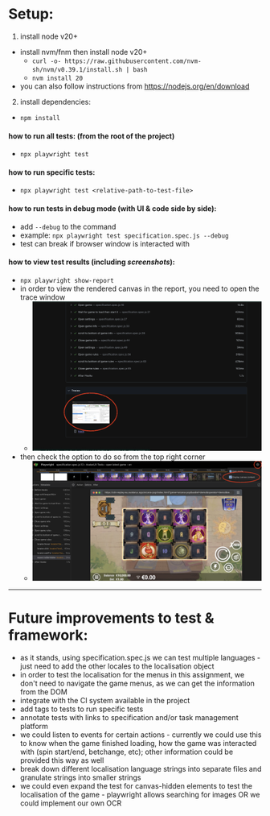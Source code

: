 # Setup:

1) install node v20+
 -  install nvm/fnm then install node v20+
     -  `curl -o- https://raw.githubusercontent.com/nvm-sh/nvm/v0.39.1/install.sh | bash`
     -  `nvm install 20`
 - you can also follow instructions from https://nodejs.org/en/download

2) install dependencies: 
- `npm install`

#### how to run all tests: (from the root of the project)
 - `npx playwright test`

#### how to run specific tests:
 - `npx playwright test <relative-path-to-test-file>`

#### how to run tests in debug mode (with UI & code side by side):
 - add `--debug` to the command
 - example: `npx playwright test specification.spec.js --debug`
 - test can break if browser window is interacted with

#### how to view test results (including *screenshots*):
 - `npx playwright show-report`
 - in order to view the rendered canvas in the report, you need to open the trace window 
    - ![from here](resources/readme-1.png)
 - then check the option to do so from the top right corner
    - ![then here](resources/readme-2.png)

--- 

# Future improvements to test & framework:
 - as it stands, using specification.spec.js we can test multiple languages - just need to add the other locales to the localisation object
 - in order to test the localisation for the menus in this assignment, we don't need to navigate the game menus, as we can get the information from the DOM
 - integrate with the CI system available in the project
 - add tags to tests to run specific tests
 - annotate tests with links to specification and/or task management platform
 - we could listen to events for certain actions - currently we could use this to know when the game finished loading, how the game was interacted with (spin start/end, betchange, etc); other information could be provided this way as well
 - break down different localisation language strings into separate files and granulate strings into smaller strings
 - we could even expand the test for canvas-hidden elements to test the localisation of the game - playwright allows searching for images OR we could implement our own OCR